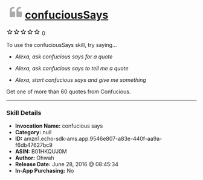 # &nbsp;<img src="skill_icon" alt="confuciousSays icon" width="36"> [confuciousSays](http://alexa.amazon.com/#skills/amzn1.echo-sdk-ams.app.9546e807-a83e-440f-aa9a-f6db47627bc9)
![0 stars](../../images/ic_star_border_black_18dp_1x.png)![0 stars](../../images/ic_star_border_black_18dp_1x.png)![0 stars](../../images/ic_star_border_black_18dp_1x.png)![0 stars](../../images/ic_star_border_black_18dp_1x.png)![0 stars](../../images/ic_star_border_black_18dp_1x.png) 0

To use the confuciousSays skill, try saying...

* *Alexa, ask confucious says for a quote*

* *Alexa, ask confucious says to tell me a quote*

* *Alexa, start confucious says and give me something*

Get one of more than 60 quotes from Confucious.

***

### Skill Details

* **Invocation Name:** confucious says
* **Category:** null
* **ID:** amzn1.echo-sdk-ams.app.9546e807-a83e-440f-aa9a-f6db47627bc9
* **ASIN:** B01HKQUJ0M
* **Author:** Ohwah
* **Release Date:** June 28, 2016 @ 08:45:34
* **In-App Purchasing:** No
